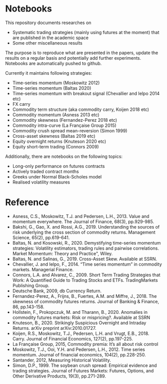 # Notebooks
This repository documents researches on
- Systematic trading strategies (mainly using futures at the moment) that are published in the academic space
- Some other miscellaneous results

The purpose is to reproduce what are presented in the papers, update the results on a regular basis and potentially add further experiments. Notebooks are automatically pushed to github.

Currently it maintains following strategies:
- Time-series momentum (Moskowitz 2012)
- Time-series momentum (Baltas 2020)
- Time-series momentum with breakout signal (Chevallier and Ielpo 2014 etc)
- FX carry
- Commodity term structure (aka commodity carry, Koijen 2018 etc)
- Commodity momentum (Asness 2013 etc)
- Commodity skewness (Fernandez-Perez 2018 etc)
- Commodity intra-curve (La Française Group 2015)
- Commodity crush spread mean-reversion (Simon 1999)
- Cross-asset skewness (Baltas 2019 etc)
- Equity overnight returns (Knuteson 2020 etc)
- Equity short-term trading (Connors 2009)

Additionally, there are notebooks on the following topics:
- Long-only performance on futures contracts
- Actively traded contract months
- Greeks under Normal Black-Scholes model
- Realised volatility measures


# Reference
- Asness, C.S., Moskowitz, T.J. and Pedersen, L.H., 2013. Value and momentum everywhere. The Journal of Finance, 68(3), pp.929-985.
- Bakshi, G., Gao, X. and Rossi, A.G., 2019. Understanding the sources of risk underlying the cross section of commodity returns. Management Science, 65(2), pp.619-641.
- Baltas, N. and Kosowski, R., 2020. Demystifying time-series momentum strategies: Volatility estimators, trading rules and pairwise correlations. Market Momentum: Theory and Practice", Wiley.
- Baltas, N. and Salinas, G., 2019. Cross-Asset Skew. Available at SSRN.
- Chevallier, J. and Ielpo, F., 2014. “Time series momentum” in commodity markets. Managerial Finance.
- Connors, L.A. and Alvarez, C., 2009. Short Term Trading Strategies that Work: A Quantified Guide to Trading Stocks and ETFs. TradingMarkets Publishing Group.
- Deutsche Bank, 2009, db Currency Return.
- Fernandez-Perez, A., Frijns, B., Fuertes, A.M. and Miffre, J., 2018. The skewness of commodity futures returns. Journal of Banking & Finance, 86, pp.143-158.
- Hollstein, F., Prokopczuk, M. and Tharann, B., 2020. Anomalies in commodity futures markets: Risk or mispricing?. Available at SSRN
- Knuteson, B., 2020. Strikingly Suspicious Overnight and Intraday Returns. arXiv preprint arXiv:2010.01727.
- Koijen, R.S., Moskowitz, T.J., Pedersen, L.H. and Vrugt, E.B., 2018. Carry. Journal of Financial Economics, 127(2), pp.197-225.
- La Française Group, 2015, Commodity premia: It’s all about risk control
- Moskowitz, T.J., Ooi, Y.H. and Pedersen, L.H., 2012. Time series momentum. Journal of financial economics, 104(2), pp.228-250.
- Santander, 2012, Measuring Historical Volatility.
- Simon, D.P., 1999. The soybean crush spread: Empirical evidence and trading strategies. Journal of Futures Markets: Futures, Options, and Other Derivative Products, 19(3), pp.271-289.